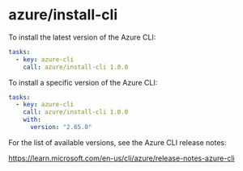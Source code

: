 # azure/install-cli

To install the latest version of the Azure CLI:

```yaml
tasks:
  - key: azure-cli
    call: azure/install-cli 1.0.0
```

To install a specific version of the Azure CLI:

```yaml
tasks:
  - key: azure-cli
    call: azure/install-cli 1.0.0
    with:
      version: "2.65.0"
```

For the list of available versions, see the Azure CLI release notes:

https://learn.microsoft.com/en-us/cli/azure/release-notes-azure-cli
